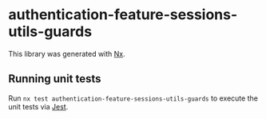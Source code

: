 # authentication-feature-sessions-utils-guards

This library was generated with [Nx](https://nx.dev).





## Running unit tests

Run `nx test authentication-feature-sessions-utils-guards` to execute the unit tests via [Jest](https://jestjs.io).


